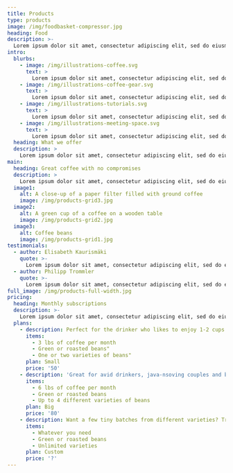 ```yaml
---
title: Products
type: products
image: /img/foodbasket-compressor.jpg
heading: Food
description: >-
  Lorem ipsum dolor sit amet, consectetur adipiscing elit, sed do eiusmod tempor incididunt ut labore et dolore magna aliqua. Id cursus metus aliquam eleifend mi in nulla posuere sollicitudin. Risus at ultrices mi tempus imperdiet nulla malesuada pellentesque elit. At varius vel pharetra vel turpis nunc. Vitae congue eu consequat ac felis donec et odio.
intro:
  blurbs:
    - image: /img/illustrations-coffee.svg
      text: >
        Lorem ipsum dolor sit amet, consectetur adipiscing elit, sed do eiusmod tempor incididunt ut labore et dolore magna aliqua. Id cursus metus aliquam eleifend mi in nulla posuere sollicitudin. Risus at ultrices mi tempus imperdiet nulla malesuada pellentesque elit. At varius vel pharetra vel turpis nunc. Vitae congue eu consequat ac felis donec et odio.
    - image: /img/illustrations-coffee-gear.svg
      text: >
        Lorem ipsum dolor sit amet, consectetur adipiscing elit, sed do eiusmod tempor incididunt ut labore et dolore magna aliqua. Id cursus metus aliquam eleifend mi in nulla posuere sollicitudin. Risus at ultrices mi tempus imperdiet nulla malesuada pellentesque elit. At varius vel pharetra vel turpis nunc. Vitae congue eu consequat ac felis donec et odio.
    - image: /img/illustrations-tutorials.svg
      text: >
        Lorem ipsum dolor sit amet, consectetur adipiscing elit, sed do eiusmod tempor incididunt ut labore et dolore magna aliqua. Id cursus metus aliquam eleifend mi in nulla posuere sollicitudin. Risus at ultrices mi tempus imperdiet nulla malesuada pellentesque elit. At varius vel pharetra vel turpis nunc. Vitae congue eu consequat ac felis donec et odio.
    - image: /img/illustrations-meeting-space.svg
      text: >
        Lorem ipsum dolor sit amet, consectetur adipiscing elit, sed do eiusmod tempor incididunt ut labore et dolore magna aliqua. Id cursus metus aliquam eleifend mi in nulla posuere sollicitudin. Risus at ultrices mi tempus imperdiet nulla malesuada pellentesque elit. At varius vel pharetra vel turpis nunc. Vitae congue eu consequat ac felis donec et odio.
  heading: What we offer
  description: >
    Lorem ipsum dolor sit amet, consectetur adipiscing elit, sed do eiusmod tempor incididunt ut labore et dolore magna aliqua. Id cursus metus aliquam eleifend mi in nulla posuere sollicitudin. Risus at ultrices mi tempus imperdiet nulla malesuada pellentesque elit. At varius vel pharetra vel turpis nunc. Vitae congue eu consequat ac felis donec et odio.
main:
  heading: Great coffee with no compromises
  description: >
    Lorem ipsum dolor sit amet, consectetur adipiscing elit, sed do eiusmod tempor incididunt ut labore et dolore magna aliqua. Id cursus metus aliquam eleifend mi in nulla posuere sollicitudin. Risus at ultrices mi tempus imperdiet nulla malesuada pellentesque elit. At varius vel pharetra vel turpis nunc. Vitae congue eu consequat ac felis donec et odio.
  image1:
    alt: A close-up of a paper filter filled with ground coffee
    image: /img/products-grid3.jpg
  image2:
    alt: A green cup of a coffee on a wooden table
    image: /img/products-grid2.jpg
  image3:
    alt: Coffee beans
    image: /img/products-grid1.jpg
testimonials:
  - author: Elisabeth Kaurismäki
    quote: >-
      Lorem ipsum dolor sit amet, consectetur adipiscing elit, sed do eiusmod tempor incididunt ut labore et dolore magna aliqua.
  - author: Philipp Trommler
    quote: >-
      Lorem ipsum dolor sit amet, consectetur adipiscing elit, sed do eiusmod tempor incididunt ut labore et dolore magna aliqua.
full_image: /img/products-full-width.jpg
pricing:
  heading: Monthly subscriptions
  description: >-
    Lorem ipsum dolor sit amet, consectetur adipiscing elit, sed do eiusmod tempor incididunt ut labore et dolore magna aliqua.
  plans:
    - description: Perfect for the drinker who likes to enjoy 1-2 cups per day.
      items:
        - 3 lbs of coffee per month
        - Green or roasted beans"
        - One or two varieties of beans"
      plan: Small
      price: '50'
    - description: 'Great for avid drinkers, java-nsoving couples and bigger crowds'
      items:
        - 6 lbs of coffee per month
        - Green or roasted beans
        - Up to 4 different varieties of beans
      plan: Big
      price: '80'
    - description: Want a few tiny batches from different varieties? Try our custom plan
      items:
        - Whatever you need
        - Green or roasted beans
        - Unlimited varieties
      plan: Custom
      price: '?'
---
```



